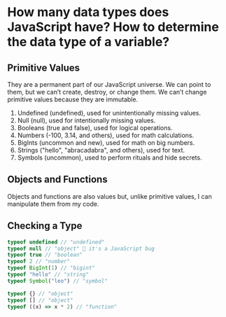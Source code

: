 # How many data types does JavaScript have? How to determine the data type of a variable?

## Primitive Values

They are a permanent part of our JavaScript universe.
We can point to them, but we can’t create, destroy, or change them.
We can’t change primitive values because they are immutable.

1. Undefined (undefined), used for unintentionally missing values.
2. Null (null), used for intentionally missing values.
3. Booleans (true and false), used for logical operations.
4. Numbers (-100, 3.14, and others), used for math calculations.
5. BigInts (uncommon and new), used for math on big numbers.
6. Strings ("hello", "abracadabra", and others), used for text.
7. Symbols (uncommon), used to perform rituals and hide secrets.

## Objects and Functions

Objects and functions are also values but, unlike primitive values, I can manipulate them from my code.

## Checking a Type

```js
typeof undefined // "undefined"
typeof null // "object" 🥵 it's a JavaScript bug
typeof true // "boolean"
typeof 2 // "number"
typeof BigInt(1) // "bigint"
typeof "hello" // "string"
typeof Symbol("leo") // "symbol"

typeof {} // "object"
typeof [] // "object"
typeof ((x) => x * 2) // "function"
```
